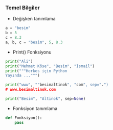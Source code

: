 ### Temel Bilgiler


+ Değişken tanımlama
```python
a = "besim"
b = 5
c = 8.3
a, b, c = "besim", 5, 8.3
```

+ Print() Fonksiyonu
```python
print("Ali")
print("Mehmet Köse", "Besim", "İsmail")
print("""Herkes için Python
Yayında ...""")

print("www", ""besimaltinok", "com", sep=".")
# www.besimaltinok.com

print("Besim", "Altinok", sep=None)
```

+ Fonksiyon tanımlama
```python
def Fonksiyon():
    pass
```
